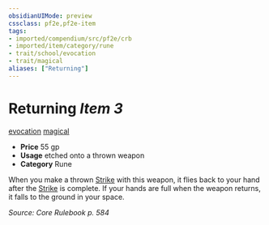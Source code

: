 ```yaml
---
obsidianUIMode: preview
cssclass: pf2e,pf2e-item
tags:
- imported/compendium/src/pf2e/crb
- imported/item/category/rune
- trait/school/evocation
- trait/magical
aliases: ["Returning"]
---
```

# Returning *Item 3*  
[evocation](evocation.md)  [magical](magical.md)  

- **Price** 55 gp
- **Usage** etched onto a thrown weapon
- **Category** Rune

When you make a thrown [Strike](strike.md) with this weapon, it flies back to your hand after the [Strike](strike.md) is complete. If your hands are full when the weapon returns, it falls to the ground in your space.

*Source: Core Rulebook p. 584*